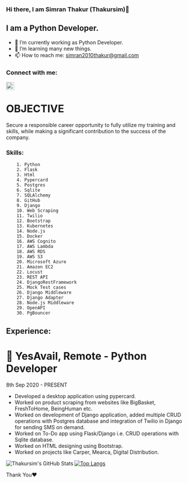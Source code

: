 ### Hi there, I am Simran Thakur (Thakursim)👋
 
## I am a Python Developer. 

- 🔭 I’m currently working as Python Developer. 
- 🌱 I’m learning many new things.
- 📫 How to reach me: simran2010thakur@gmail.com

### Connect with me:

[<img align="left" alt="codeSTACKr | LinkedIn" width="22px" src="https://cdn.jsdelivr.net/npm/simple-icons@v3/icons/linkedin.svg" />](https://www.linkedin.com/in/simran-thakur-b260031b2/)


<br />

# OBJECTIVE
Secure a responsible career opportunity to fully utilize my training and skills, while making a significant contribution to the success of the company.


### Skills:

        1. Python
        2. Flask
        3. Html
        4. Pypercard
        5. Postgres
        6. Sqlite
        7. SQLAlchemy
        8. GitHub
        9. Django
        10. Web Scraping
        11. Twilio
        12. Bootstrap
        13. Kubernetes
        14. Node.js
        15. Docker
        16. AWS Cognito
        17. AWS Lambda
        18. AWS RDS
        19. AWS S3
        20. Microsoft Azure
        21. Amazon EC2
        22. Locust
        23. REST API
        24. DjangoRestFramework
        25. Mock Test cases
        26. Django Middleware
        27. Django Adapter
        28. Node.js Middleware
        29. OpenAPI
        30. PgBouncer
        

## Experience:
# 🏢  YesAvail,  Remote - Python Developer
8th Sep 2020 - PRESENT
-  Developed a desktop application using pypercard.
-  Worked on product scraping from websites like BigBasket, FreshToHome, BeingHuman etc.
-  Worked on development of Django application, added multiple CRUD operations with Postgres database and integration of Twilio in Django for sending SMS on demand. 
-  Worked on To-Do app using Flask/Django i.e. CRUD operations with Sqlite database.
-  Worked on HTML designing using Bootstrap.
-  Worked on projects like Carper, Mearca, Digital Distribution.
 
<!-- ## EDUCATION
- Shri Shikshayatan College, Kolkata -B.com(H)
2016 - 2019
60%
- Balika Siksha Sadan, Kolkata - Higher Secondary
2014 -2016
78%
- Gyan Bharati Vidyalaya, Kolkata - Madhyamik
2000-2014
78%          -->

<img align="left" alt="Thakursim's GitHub Stats" src="https://github-readme-stats.codestackr.vercel.app/api?username=Thakursim&show_icons=true&hide_border=true" />

[![Top Langs](https://github-readme-stats.vercel.app/api/top-langs/?username=Thakursim)](https://github.com/anuraghazra/github-readme-stats)

Thank You❤ 






